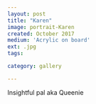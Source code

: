 ```yaml
---
layout: post
title: "Karen"
image: portrait-Karen
created: October 2017
medium: 'Acrylic on board'
ext: .jpg
tags:

category: gallery

---
```


Insightful pal aka Queenie
